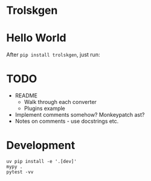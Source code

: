 # Trolskgen

# Hello World

After `pip install trolskgen`, just run:

# TODO

- README
    - Walk through each converter
    - Plugins example
- Implement comments somehow? Monkeypatch ast?
- Notes on comments - use docstrings etc.

# Development

```
uv pip install -e '.[dev]'
mypy .
pytest -vv
```

